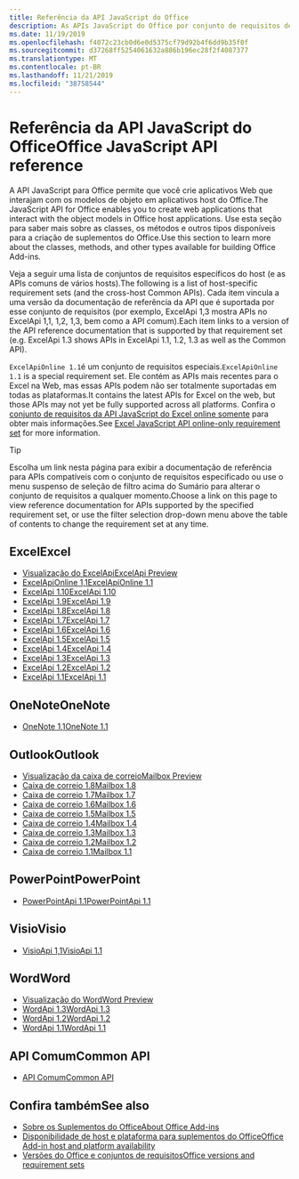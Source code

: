 ```yaml
---
title: Referência da API JavaScript do Office
description: As APIs JavaScript do Office por conjunto de requisitos de host
ms.date: 11/19/2019
ms.openlocfilehash: f4072c23cb0d6e0d5375cf79d92b4f6dd9b35f0f
ms.sourcegitcommit: d37268ff5254061632a886b196ec28f2f4087377
ms.translationtype: MT
ms.contentlocale: pt-BR
ms.lasthandoff: 11/21/2019
ms.locfileid: "38758544"
---
```

# <a name="office-javascript-api-reference"></a><span data-ttu-id="62cce-103">Referência da API JavaScript do Office</span><span class="sxs-lookup"><span data-stu-id="62cce-103">Office JavaScript API reference</span></span>

<span data-ttu-id="62cce-104">A API JavaScript para Office permite que você crie aplicativos Web que interajam com os modelos de objeto em aplicativos host do Office.</span><span class="sxs-lookup"><span data-stu-id="62cce-104">The JavaScript API for Office enables you to create web applications that interact with the object models in Office host applications.</span></span> <span data-ttu-id="62cce-105">Use esta seção para saber mais sobre as classes, os métodos e outros tipos disponíveis para a criação de suplementos do Office.</span><span class="sxs-lookup"><span data-stu-id="62cce-105">Use this section to learn more about the classes, methods, and other types available for building Office Add-ins.</span></span>

<span data-ttu-id="62cce-106">Veja a seguir uma lista de conjuntos de requisitos específicos do host (e as APIs comuns de vários hosts).</span><span class="sxs-lookup"><span data-stu-id="62cce-106">The following is a list of host-specific requirement sets (and the cross-host Common APIs).</span></span> <span data-ttu-id="62cce-107">Cada item vincula a uma versão da documentação de referência da API que é suportada por esse conjunto de requisitos (por exemplo, ExcelApi 1,3 mostra APIs no ExcelApi 1,1, 1,2, 1,3, bem como a API comum).</span><span class="sxs-lookup"><span data-stu-id="62cce-107">Each item links to a version of the API reference documentation that is supported by that requirement set (e.g. ExcelApi 1.3 shows APIs in ExcelApi 1.1, 1.2, 1.3 as well as the Common API).</span></span>

<span data-ttu-id="62cce-108">`ExcelApiOnline 1.1`é um conjunto de requisitos especiais.</span><span class="sxs-lookup"><span data-stu-id="62cce-108">`ExcelApiOnline 1.1` is a special requirement set.</span></span> <span data-ttu-id="62cce-109">Ele contém as APIs mais recentes para o Excel na Web, mas essas APIs podem não ser totalmente suportadas em todas as plataformas.</span><span class="sxs-lookup"><span data-stu-id="62cce-109">It contains the latest APIs for Excel on the web, but those APIs may not yet be fully supported across all platforms.</span></span> <span data-ttu-id="62cce-110">Confira o [conjunto de requisitos da API JavaScript do Excel online somente](/office/dev/add-ins/reference/requirement-sets/excel-api-online-requirement-set) para obter mais informações.</span><span class="sxs-lookup"><span data-stu-id="62cce-110">See [Excel JavaScript API online-only requirement set](/office/dev/add-ins/reference/requirement-sets/excel-api-online-requirement-set) for more information.</span></span>

> [!TIP]
> <span data-ttu-id="62cce-111">Escolha um link nesta página para exibir a documentação de referência para APIs compatíveis com o conjunto de requisitos especificado ou use o menu suspenso de seleção de filtro acima do Sumário para alterar o conjunto de requisitos a qualquer momento.</span><span class="sxs-lookup"><span data-stu-id="62cce-111">Choose a link on this page to view reference documentation for APIs supported by the specified requirement set, or use the filter selection drop-down menu above the table of contents to change the requirement set at any time.</span></span>

## <a name="excel"></a><span data-ttu-id="62cce-112">Excel</span><span class="sxs-lookup"><span data-stu-id="62cce-112">Excel</span></span>

- [<span data-ttu-id="62cce-113">Visualização do ExcelApi</span><span class="sxs-lookup"><span data-stu-id="62cce-113">ExcelApi Preview</span></span>](/javascript/api/excel?view=excel-js-preview)
- [<span data-ttu-id="62cce-114">ExcelApiOnline 1,1</span><span class="sxs-lookup"><span data-stu-id="62cce-114">ExcelApiOnline 1.1</span></span>](/javascript/api/excel?view=excel-js-online)
- [<span data-ttu-id="62cce-115">ExcelApi 1.10</span><span class="sxs-lookup"><span data-stu-id="62cce-115">ExcelApi 1.10</span></span>](/javascript/api/excel?view=excel-js-1.10)
- [<span data-ttu-id="62cce-116">ExcelApi 1.9</span><span class="sxs-lookup"><span data-stu-id="62cce-116">ExcelApi 1.9</span></span>](/javascript/api/excel?view=excel-js-1.9)
- [<span data-ttu-id="62cce-117">ExcelApi 1.8</span><span class="sxs-lookup"><span data-stu-id="62cce-117">ExcelApi 1.8</span></span>](/javascript/api/excel?view=excel-js-1.8)
- [<span data-ttu-id="62cce-118">ExcelApi 1.7</span><span class="sxs-lookup"><span data-stu-id="62cce-118">ExcelApi 1.7</span></span>](/javascript/api/excel?view=excel-js-1.7)
- [<span data-ttu-id="62cce-119">ExcelApi 1.6</span><span class="sxs-lookup"><span data-stu-id="62cce-119">ExcelApi 1.6</span></span>](/javascript/api/excel?view=excel-js-1.6)
- [<span data-ttu-id="62cce-120">ExcelApi 1.5</span><span class="sxs-lookup"><span data-stu-id="62cce-120">ExcelApi 1.5</span></span>](/javascript/api/excel?view=excel-js-1.5)
- [<span data-ttu-id="62cce-121">ExcelApi 1.4</span><span class="sxs-lookup"><span data-stu-id="62cce-121">ExcelApi 1.4</span></span>](/javascript/api/excel?view=excel-js-1.4)
- [<span data-ttu-id="62cce-122">ExcelApi 1.3</span><span class="sxs-lookup"><span data-stu-id="62cce-122">ExcelApi 1.3</span></span>](/javascript/api/excel?view=excel-js-1.3)
- [<span data-ttu-id="62cce-123">ExcelApi 1.2</span><span class="sxs-lookup"><span data-stu-id="62cce-123">ExcelApi 1.2</span></span>](/javascript/api/excel?view=excel-js-1.2)
- [<span data-ttu-id="62cce-124">ExcelApi 1.1</span><span class="sxs-lookup"><span data-stu-id="62cce-124">ExcelApi 1.1</span></span>](/javascript/api/excel?view=excel-js-1.1)

## <a name="onenote"></a><span data-ttu-id="62cce-125">OneNote</span><span class="sxs-lookup"><span data-stu-id="62cce-125">OneNote</span></span>

- [<span data-ttu-id="62cce-126">OneNote 1,1</span><span class="sxs-lookup"><span data-stu-id="62cce-126">OneNote 1.1</span></span>](/javascript/api/onenote?view=onenote-js-1.1)

## <a name="outlook"></a><span data-ttu-id="62cce-127">Outlook</span><span class="sxs-lookup"><span data-stu-id="62cce-127">Outlook</span></span>

- [<span data-ttu-id="62cce-128">Visualização da caixa de correio</span><span class="sxs-lookup"><span data-stu-id="62cce-128">Mailbox Preview</span></span>](/javascript/api/outlook?view=outlook-js-preview)
- [<span data-ttu-id="62cce-129">Caixa de correio 1.8</span><span class="sxs-lookup"><span data-stu-id="62cce-129">Mailbox 1.8</span></span>](/javascript/api/outlook?view=outlook-js-1.8)
- [<span data-ttu-id="62cce-130">Caixa de correio 1.7</span><span class="sxs-lookup"><span data-stu-id="62cce-130">Mailbox 1.7</span></span>](/javascript/api/outlook?view=outlook-js-1.7)
- [<span data-ttu-id="62cce-131">Caixa de correio 1.6</span><span class="sxs-lookup"><span data-stu-id="62cce-131">Mailbox 1.6</span></span>](/javascript/api/outlook?view=outlook-js-1.6)
- [<span data-ttu-id="62cce-132">Caixa de correio 1.5</span><span class="sxs-lookup"><span data-stu-id="62cce-132">Mailbox 1.5</span></span>](/javascript/api/outlook?view=outlook-js-1.5)
- [<span data-ttu-id="62cce-133"> Caixa de correio 1.4</span><span class="sxs-lookup"><span data-stu-id="62cce-133">Mailbox 1.4</span></span>](/javascript/api/outlook?view=outlook-js-1.4)
- [<span data-ttu-id="62cce-134"> Caixa de correio 1.3</span><span class="sxs-lookup"><span data-stu-id="62cce-134">Mailbox 1.3</span></span>](/javascript/api/outlook?view=outlook-js-1.3)
- [<span data-ttu-id="62cce-135">Caixa de correio 1.2</span><span class="sxs-lookup"><span data-stu-id="62cce-135">Mailbox 1.2</span></span>](/javascript/api/outlook?view=outlook-js-1.2)
- [<span data-ttu-id="62cce-136"> Caixa de correio 1.1</span><span class="sxs-lookup"><span data-stu-id="62cce-136">Mailbox 1.1</span></span>](/javascript/api/outlook?view=outlook-js-1.1)

## <a name="powerpoint"></a><span data-ttu-id="62cce-137">PowerPoint</span><span class="sxs-lookup"><span data-stu-id="62cce-137">PowerPoint</span></span>

- [<span data-ttu-id="62cce-138">PowerPointApi 1.1</span><span class="sxs-lookup"><span data-stu-id="62cce-138">PowerPointApi 1.1</span></span>](/javascript/api/powerpoint?view=powerpoint-js-1.1)

## <a name="visio"></a><span data-ttu-id="62cce-139">Visio</span><span class="sxs-lookup"><span data-stu-id="62cce-139">Visio</span></span>

- [<span data-ttu-id="62cce-140">VisioApi 1,1</span><span class="sxs-lookup"><span data-stu-id="62cce-140">VisioApi 1.1</span></span>](/javascript/api/visio?view=visio-js-1.1)

## <a name="word"></a><span data-ttu-id="62cce-141">Word</span><span class="sxs-lookup"><span data-stu-id="62cce-141">Word</span></span>

- [<span data-ttu-id="62cce-142">Visualização do Word</span><span class="sxs-lookup"><span data-stu-id="62cce-142">Word Preview</span></span>](/javascript/api/word?view=word-js-preview)
- [<span data-ttu-id="62cce-143">WordApi 1.3</span><span class="sxs-lookup"><span data-stu-id="62cce-143">WordApi 1.3</span></span>](/javascript/api/word?view=word-js-1.3)
- [<span data-ttu-id="62cce-144">WordApi 1.2</span><span class="sxs-lookup"><span data-stu-id="62cce-144">WordApi 1.2</span></span>](/javascript/api/word?view=word-js-1.2)
- [<span data-ttu-id="62cce-145">WordApi 1.1</span><span class="sxs-lookup"><span data-stu-id="62cce-145">WordApi 1.1</span></span>](/javascript/api/word?view=word-js-1.1)

## <a name="common-api"></a><span data-ttu-id="62cce-146">API Comum</span><span class="sxs-lookup"><span data-stu-id="62cce-146">Common API</span></span>

- [<span data-ttu-id="62cce-147">API Comum</span><span class="sxs-lookup"><span data-stu-id="62cce-147">Common API</span></span>](/javascript/api/office?view=common-js)

## <a name="see-also"></a><span data-ttu-id="62cce-148">Confira também</span><span class="sxs-lookup"><span data-stu-id="62cce-148">See also</span></span>

- [<span data-ttu-id="62cce-149">Sobre os Suplementos do Office</span><span class="sxs-lookup"><span data-stu-id="62cce-149">About Office Add-ins</span></span>](/office/dev/add-ins/overview)
- [<span data-ttu-id="62cce-150">Disponibilidade de host e plataforma para suplementos do Office</span><span class="sxs-lookup"><span data-stu-id="62cce-150">Office Add-in host and platform availability</span></span>](/office/dev/add-ins/overview/office-add-in-availability)
- [<span data-ttu-id="62cce-151">Versões do Office e conjuntos de requisitos</span><span class="sxs-lookup"><span data-stu-id="62cce-151">Office versions and requirement sets</span></span>](/office/dev/add-ins/develop/office-versions-and-requirement-sets)
